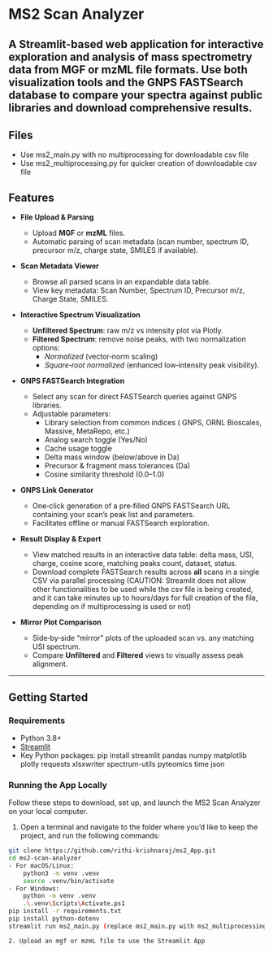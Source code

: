# MS2 Scan Analyzer

A Streamlit-based web application for interactive exploration and analysis of mass spectrometry data from MGF or mzML file formats. Use both visualization tools and the GNPS FASTSearch database to compare your spectra against public libraries and download comprehensive results.
---

## Files
- Use ms2_main.py with no multiprocessing for downloadable csv file
- Use ms2_multiprocessing.py for quicker creation of downloadable csv file

## Features

- **File Upload & Parsing**  
  - Upload **MGF** or **mzML** files.  
  - Automatic parsing of scan metadata (scan number, spectrum ID, precursor m/z, charge state, SMILES if available).  

- **Scan Metadata Viewer**  
  - Browse all parsed scans in an expandable data table.  
  - View key metadata: Scan Number, Spectrum ID, Precursor m/z, Charge State, SMILES.

- **Interactive Spectrum Visualization**  
  - **Unfiltered Spectrum**: raw m/z vs intensity plot via Plotly.  
  - **Filtered Spectrum**: remove noise peaks, with two normalization options:  
    - _Normalized_ (vector‐norm scaling)  
    - _Square‐root normalized_ (enhanced low‐intensity peak visibility).

- **GNPS FASTSearch Integration**  
  - Select any scan for direct FASTSearch queries against GNPS libraries.  
  - Adjustable parameters:  
    - Library selection from common indices ( GNPS, ORNL Bioscales, Massive, MetaRepo, etc.)  
    - Analog search toggle (Yes/No)  
    - Cache usage toggle  
    - Delta mass window (below/above in Da)  
    - Precursor & fragment mass tolerances (Da)  
    - Cosine similarity threshold (0.0–1.0)  

- **GNPS Link Generator**  
  - One‐click generation of a pre‐filled GNPS FASTSearch URL containing your scan’s peak list and parameters.  
  - Facilitates offline or manual FASTSearch exploration.

- **Result Display & Export**  
  - View matched results in an interactive data table: delta mass, USI, charge, cosine score, matching peaks count, dataset, status.  
  - Download complete FASTSearch results across **all** scans in a single CSV via parallel processing (CAUTION: Streamlit does not allow other functionalities to be used while the csv file is being created, and it can take minutes up to hours/days for full creation of the file, depending on if multiprocessing is used or not)  

- **Mirror Plot Comparison**  
  - Side‐by‐side “mirror” plots of the uploaded scan vs. any matching USI spectrum.  
  - Compare **Unfiltered** and **Filtered** views to visually assess peak alignment.

---
## Getting Started

### Requirements

- Python 3.8+  
- [Streamlit](https://streamlit.io/)  
- Key Python packages:
  pip install streamlit pandas numpy matplotlib plotly requests xlsxwriter spectrum-utils pyteomics time json

### Running the App Locally

Follow these steps to download, set up, and launch the MS2 Scan Analyzer on your local computer.

1. Open a terminal and navigate to the folder where you’d like to keep the project, and run the following commands:  
```bash
git clone https://github.com/rithi-krishnaraj/ms2_App.git
cd ms2-scan-analyzer
- For macOS/Linux:
    python3 -m venv .venv
    source .venv/bin/activate
- For Windows:
    python -m venv .venv
    .\.venv\Scripts\Activate.ps1
pip install -r requirements.txt
pip install python-dotenv
streamlit run ms2_main.py (replace ms2_main.py with ms2_multiprocessing for faster csv file creation)

2. Upload an mgf or mzmL file to use the Streamlit App



